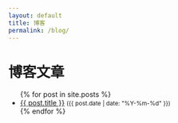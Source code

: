 ```yaml
---
layout: default
title: 博客
permalink: /blog/
---
```


# 博客文章

<ul>
  {% for post in site.posts %}
    <li>
      <a href="{{ post.url | relative_url }}">{{ post.title }}</a>
      <small>({{ post.date | date: "%Y-%m-%d" }})</small>
    </li>
  {% endfor %}
</ul>
